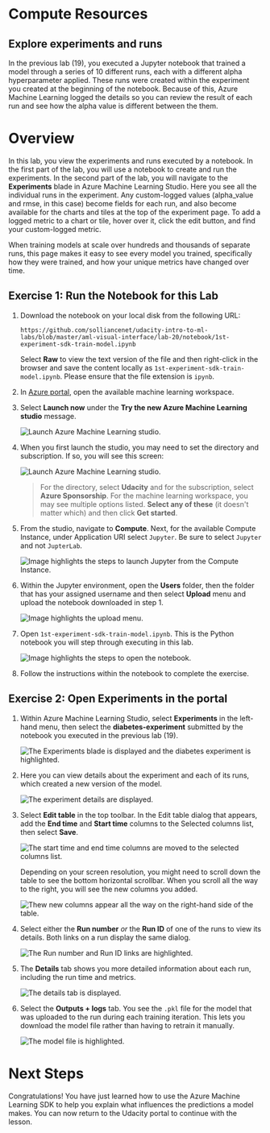 # Compute Resources

## Explore experiments and runs

In the previous lab (19), you executed a Jupyter notebook that trained a model through a series of 10 different runs, each with a different alpha hyperparameter applied. These runs were created within the experiment you created at the beginning of the notebook. Because of this, Azure Machine Learning logged the details so you can review the result of each run and see how the alpha value is different between the them.

# Overview

In this lab, you view the experiments and runs executed by a notebook. In the first part of the lab, you will use a notebook to create and run the experiments. In the second part of the lab, you will navigate to the **Experiments** blade in Azure Machine Learning Studio. Here you see all the individual runs in the experiment. Any custom-logged values (alpha_value and rmse, in this case) become fields for each run, and also become available for the charts and tiles at the top of the experiment page. To add a logged metric to a chart or tile, hover over it, click the edit button, and find your custom-logged metric.

When training models at scale over hundreds and thousands of separate runs, this page makes it easy to see every model you trained, specifically how they were trained, and how your unique metrics have changed over time.

## Exercise 1: Run the Notebook for this Lab

1. Download the notebook on your local disk from the following URL:

    `https://github.com/solliancenet/udacity-intro-to-ml-labs/blob/master/aml-visual-interface/lab-20/notebook/1st-experiment-sdk-train-model.ipynb`

   Select **Raw** to view the text version of the file and then right-click in the browser and save the content locally as `1st-experiment-sdk-train-model.ipynb`. Please ensure that the file extension is `ipynb`.

2. In [Azure portal](https://portal.azure.com/), open the available machine learning workspace.

3. Select **Launch now** under the **Try the new Azure Machine Learning studio** message.

    ![Launch Azure Machine Learning studio.](images/01a.png 'Launch AML')

4. When you first launch the studio, you may need to set the directory and subscription. If so, you will see this screen:

    ![Launch Azure Machine Learning studio.](images/00.png 'Launch AML')

    > For the directory, select **Udacity** and for the subscription, select **Azure Sponsorship**. For the machine learning workspace, you may see multiple options listed. **Select any of these** (it doesn't matter which) and then click **Get started**.

5. From the studio, navigate to **Compute**. Next, for the available Compute Instance, under Application URI select `Jupyter`. Be sure to select `Jupyter` and not `JupterLab`.

   ![Image highlights the steps to launch Jupyter from the Compute Instance.](images/02.png "Launch Jupyter from Compute Instance")

6. Within the Jupyter environment, open the **Users** folder, then the folder that has your assigned username and then select **Upload** menu and upload the notebook downloaded in step 1.

   ![Image highlights the upload menu.](images/upload.png "Upload Jupyter Notebook")

7. Open `1st-experiment-sdk-train-model.ipynb`. This is the Python notebook you will step through executing in this lab.

   ![Image highlights the steps to open the notebook.](images/notebook-link.png 'Opening the notebook')

8. Follow the instructions within the notebook to complete the exercise.

## Exercise 2: Open Experiments in the portal

1. Within Azure Machine Learning Studio, select **Experiments** in the left-hand menu, then select the **diabetes-experiment** submitted by the notebook you executed in the previous lab (19).

    ![The Experiments blade is displayed and the diabetes experiment is highlighted.](images/experiments.png "Experiments")

2. Here you can view details about the experiment and each of its runs, which created a new version of the model.

    ![The experiment details are displayed.](images/diabetes-experiment.png "diabetes-experiment")

3. Select **Edit table** in the top toolbar. In the Edit table dialog that appears, add the **End time** and **Start time** columns to the Selected columns list, then select **Save**.

    ![The start time and end time columns are moved to the selected columns list.](images/edit-table.png "Edit table dialog")

    Depending on your screen resolution, you might need to scroll down the table to see the bottom horizontal scrollbar. When you scroll all the way to the right, you will see the new columns you added.

    ![Thew new columns appear all the way on the right-hand side of the table.](images/added-columns.png "Added columns")

4. Select either the **Run number** *or* the **Run ID** of one of the runs to view its details. Both links on a run display the same dialog.

    ![The Run number and Run ID links are highlighted.](images/run-links.png "Run links")

5. The **Details** tab shows you more detailed information about each run, including the run time and metrics.

    ![The details tab is displayed.](images/run-details.png "Run details")

6. Select the **Outputs + logs** tab. You see the `.pkl` file for the model that was uploaded to the run during each training iteration. This lets you download the model file rather than having to retrain it manually.

    ![The model file is highlighted.](images/run-outputs.png "Outputs + logs")

# Next Steps

Congratulations! You have just learned how to use the Azure Machine Learning SDK to help you explain what influences the predictions a model makes. You can now return to the Udacity portal to continue with the lesson.
